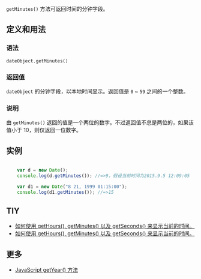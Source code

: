 `getMinutes()` 方法可返回时间的分钟字段。

## 定义和用法

### 语法

`dateObject.getMinutes()`

### 返回值

`dateObject` 的分钟字段，以本地时间显示。返回值是 `0` ~ `59` 之间的一个整数。

### 说明

由 `getMinutes()` 返回的值是一个两位的数字。不过返回值不总是两位的，如果该值小于 10，则仅返回一位数字。

## 实例

``` javascript

    var d = new Date();
    console.log(d.getMinutes()); //=>9，假设当前时间为2015.9.5 12:09:05

    var d1 = new Date("8 21, 1999 01:15:00");
    console.log(d1.getMinutes()); //=>15

```

## TIY

*   [如何使用 getHours(), getMinutes() 以及 getSeconds() 来显示当前的时间。](http://www.w3school.com.cn/tiy/t.asp?f=jseg_datetime)
*   [如何使用 getHours(), getMinutes() 以及 getSeconds() 来显示当前的时间。](http://www.w3school.com.cn/tiy/t.asp?f=jseg_datetime2)

## 更多

*   [JavaScript getYear() 方法](http://www.w3school.com.cn/jsref/jsref_getYear.asp)